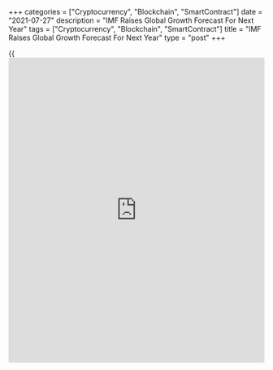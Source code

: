 +++
categories = ["Cryptocurrency", "Blockchain", "SmartContract"]
date = "2021-07-27"
description = "IMF Raises Global Growth Forecast For Next Year"
tags = ["Cryptocurrency", "Blockchain", "SmartContract"]
title = "IMF Raises Global Growth Forecast For Next Year"
type = "post"
+++

{{<iframe id="large-banner" src="https://www.bounty.group/#slide=26.0" width="100%" height="600" scrolling="no" style="border: 0px solid rgb(216, 221, 230); border-radius: 3px;">}}

The International Monetary Fund on Tuesday raised the global growth
forecast for next year and the growth is projected to be driven largely
by the expansion in the advanced economies, while their emerging and
developing peers are set to have modest gains.  
  
The global growth forecast for 2022 was raised to 4.9 percent from 4.4
percent, the IMF said in an update to its World Economic Forecast.

"The 0.5 percentage-point upgrade for 2022 derives largely from the
forecast upgrade for advanced economies, particularly the United States,
reflecting the anticipated legislation of additional fiscal support in
the second half of 2021 and improved [health][1] metrics more broadly
across the group," the IMF said.  
  
The growth projection for this year was retained at 6.0 percent.

"The recovery is not assured until the pandemic is beaten back
globally," IMF Chief Economist Gita Gopinath said.  
  
The global lender forecast inflation to return to its pre-Covid levels
in most countries next year, once the impact of the unusual developments
related to the pandemic and transitory supply-demand mismatches work
their way through prices.  
  
High food prices may lead to elevated inflation in some emerging market
and developing economies, the report said.  
  
The IMF urged central banks to generally look through transitory
inflation pressures and avoid tightening until there is more clarity on
underlying price dynamics.  
  
The lender also stressed that clear communication from central banks on
the outlook for monetary [policy](https://www.fintechee.com/policy/) will be key to shaping inflation
expectations and safeguarding against premature tightening of financial
conditions.  
  
"There is, however, a risk that transitory pressures could become more
persistent and central banks may need to take preemptive action," the
IMF said.

For comments and feedback [contact](https://www.playgroundfx.com/contact/): editorial@rtt[news](https://www.letsplayfx.com/blog/forex-news-website/).com

[Economic News][2]

 **What parts of the world are seeing the best (and worst) economic
performances lately? Click[here][3] to check out our [Econ Scorecard][3]
and find out! See up-to-the-moment [ranking](https://www.playgroundfx.com/blog/crypto-exchange-ranking/)s for the best and worst
performers in [GDP][3], [unemployment rate][4], [inflation][5] and much
more.**

   1. www.rtt[news](https://www.letsplayfx.com/blog/forex-news-website/).com/Content/Health.aspx
   2. www.rtt[news](https://www.letsplayfx.com/blog/forex-news-website/).com/Content/EconomicNews.aspx
   3. www.rtt[news](https://www.letsplayfx.com/blog/forex-news-website/).com/economic-scorecard/world-rank/GDP/highest-performance.aspx
   4. www.rtt[news](https://www.letsplayfx.com/blog/forex-news-website/).com/economic-scorecard/world-rank/unemployment-rate/lowest-performance.aspx
   5. www.rtt[news](https://www.letsplayfx.com/blog/forex-news-website/).com/economic-scorecard/world-rank/CPI/highest-performance.aspx